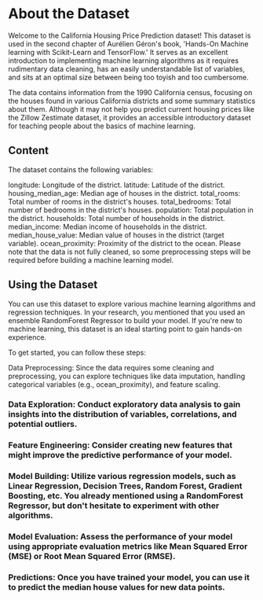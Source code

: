 # About the Dataset
Welcome to the California Housing Price Prediction dataset! This dataset is used in the second chapter of Aurélien Géron's book, 'Hands-On Machine learning with Scikit-Learn and TensorFlow.' It serves as an excellent introduction to implementing machine learning algorithms as it requires rudimentary data cleaning, has an easily understandable list of variables, and sits at an optimal size between being too toyish and too cumbersome.

The data contains information from the 1990 California census, focusing on the houses found in various California districts and some summary statistics about them. Although it may not help you predict current housing prices like the Zillow Zestimate dataset, it provides an accessible introductory dataset for teaching people about the basics of machine learning.

## Content
The dataset contains the following variables:

longitude: Longitude of the district.
latitude: Latitude of the district.
housing_median_age: Median age of houses in the district.
total_rooms: Total number of rooms in the district's houses.
total_bedrooms: Total number of bedrooms in the district's houses.
population: Total population in the district.
households: Total number of households in the district.
median_income: Median income of households in the district.
median_house_value: Median value of houses in the district (target variable).
ocean_proximity: Proximity of the district to the ocean.
Please note that the data is not fully cleaned, so some preprocessing steps will be required before building a machine learning model.

## Using the Dataset
You can use this dataset to explore various machine learning algorithms and regression techniques. In your research, you mentioned that you used an ensemble RandomForest Regressor to build your model. If you're new to machine learning, this dataset is an ideal starting point to gain hands-on experience.

To get started, you can follow these steps:

Data Preprocessing: Since the data requires some cleaning and preprocessing, you can explore techniques like data imputation, handling categorical variables (e.g., ocean_proximity), and feature scaling.

### Data Exploration: Conduct exploratory data analysis to gain insights into the distribution of variables, correlations, and potential outliers.

### Feature Engineering: Consider creating new features that might improve the predictive performance of your model.

### Model Building: Utilize various regression models, such as Linear Regression, Decision Trees, Random Forest, Gradient Boosting, etc. You already mentioned using a RandomForest Regressor, but don't hesitate to experiment with other algorithms.

### Model Evaluation: Assess the performance of your model using appropriate evaluation metrics like Mean Squared Error (MSE) or Root Mean Squared Error (RMSE).

### Predictions: Once you have trained your model, you can use it to predict the median house values for new data points.
